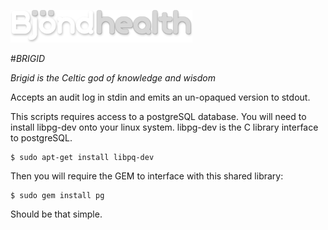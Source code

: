![alt text](https://github.com/Bjond/rbrigid/blob/master/images/bjondhealthlogo-whitegrey.png "Bjönd Inc.")

#*BRIGID*

_Brigid is the Celtic god of knowledge and wisdom_

Accepts an audit log in stdin and emits an un-opaqued version to stdout.

This scripts requires access to a postgreSQL database. You will need to install libpg-dev
onto your linux system. libpg-dev is the C library interface to postgreSQL.

```shell
$ sudo apt-get install libpq-dev
```

Then you will require the GEM to interface with this shared library:

```shell
$ sudo gem install pg
```

Should be that simple. 




